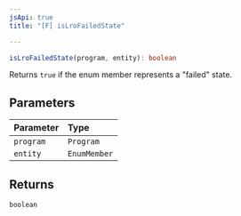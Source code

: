 ```yaml
---
jsApi: true
title: "[F] isLroFailedState"

---
```

```ts
isLroFailedState(program, entity): boolean
```

Returns `true` if the enum member represents a "failed" state.

## Parameters

| Parameter | Type |
| :------ | :------ |
| `program` | `Program` |
| `entity` | `EnumMember` |

## Returns

`boolean`
